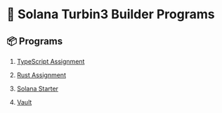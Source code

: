 # 🚀 Solana Turbin3 Builder Programs

## 📦 Programs

1. [TypeScript Assignment](https://github.com/solana-turbin3/Q2_25_Builder_user-64bit/tree/main/airdrop)

2. [Rust Assignment](https://github.com/solana-turbin3/Q2_25_Builder_user-64bit/tree/main/rust-assignment)

3. [Solana Starter](https://github.com/solana-turbin3/Q2_25_Builder_user-64bit/tree/main/solana-starter)

4. [Vault](https://github.com/solana-turbin3/Q2_25_Builder_user-64bit/tree/main/vault-anchor)
